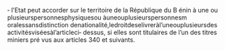 ‐ l'Etat peut accorder sur le territoire de la République du B énin à une ou plusieurspersonnesphysiquesou àuneouplusieurspersonnesm oralessansdistinction denationalité,ledroitdeselivreràl’uneouplusieursdes activitésviséesàl’articleci‐ dessus, si elles sont titulaires de l’un des titres miniers pré vus aux articles 340 et suivants.